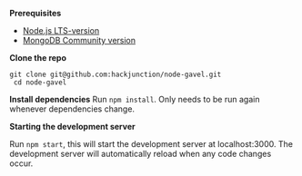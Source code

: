**Prerequisites**

* [Node.js LTS-version](https://nodejs.org/en/)
* [MongoDB Community version](https://docs.mongodb.com/manual/administration/install-community/)

**Clone the repo**
```
git clone git@github.com:hackjunction/node-gavel.git
 cd node-gavel
```

**Install dependencies**
Run `npm install`. Only needs to be run again whenever dependencies change.

**Starting the development server**

Run `npm start`, this will start the development server at localhost:3000. The development server will automatically reload when any code changes occur.